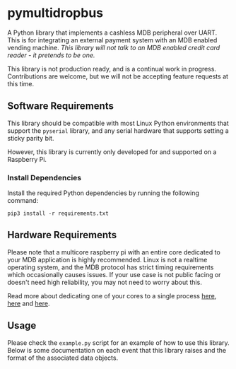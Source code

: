 # pymultidropbus

A Python library that implements a cashless MDB peripheral over UART. This is for integrating an external payment system
with an MDB enabled vending machine. _This library will not talk to an MDB enabled credit card reader - it pretends to
be one._

This library is not production ready, and is a continual work in progress. Contributions are welcome, but we will not be
accepting feature requests at this time.

## Software Requirements

This library should be compatible with most Linux Python environments that support the `pyserial` library, and any
serial hardware that supports setting a sticky parity bit.

However, this library is currently only developed for and supported on a Raspberry Pi.

### Install Dependencies

Install the required Python dependencies by running the following command:

`pip3 install -r requirements.txt`

## Hardware Requirements

Please note that a multicore raspberry pi with an entire core dedicated to your MDB application is highly recommended.
Linux is not a realtime operating system, and the MDB protocol has strict timing requirements which occasionally causes
issues. If your use case is not public facing or doesn't need high reliability, you may not need to worry about this.

Read more about dedicating one of your cores to a single
process [here](https://floating.io/2023/04/raspberry-pi-in-real-time/), [here](https://stackoverflow.com/questions/13583146/whole-one-core-dedicated-to-single-process)
and [here](https://stackoverflow.com/questions/74175771/how-to-run-t-threads-to-a-specific-cpu).

## Usage

Please check the `example.py` script for an example of how to use this library. Below is some documentation on each
event that this library raises and the format of the associated data objects.

